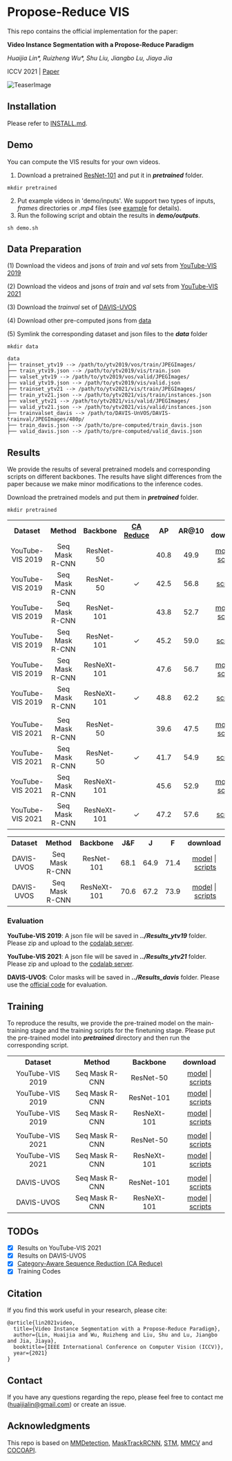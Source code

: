 # Propose-Reduce VIS
This repo contains the official implementation for the paper:

**Video Instance Segmentation with a Propose-Reduce Paradigm**

*Huaijia Lin\*, Ruizheng Wu\*, Shu Liu, Jiangbo Lu, Jiaya Jia*

ICCV 2021 | [Paper](https://arxiv.org/abs/2103.13746) 
 
![TeaserImage](https://github.com/dvlab-research/ProposeReduce/blob/main/.images/teaser.gif)
 
## Installation
Please refer to [INSTALL.md](INSTALL.md).

## Demo
You can compute the VIS results for your own videos.
1. Download a pretrained [ResNet-101](https://drive.google.com/file/d/1SmcJsIqluzjuH-uKCNs1ybNqvQClIqai/view?usp=sharing) and put it in ***pretrained*** folder.
```
mkdir pretrained
```
2. Put example videos in 'demo/inputs'. We support two types of inputs, *frames* directories or *.mp4* files (see [example](https://github.com/dvlab-research/ProposeReduce/tree/main/demo/inputs) for details).
3. Run the following script and obtain the results in ***demo/outputs***.
```
sh demo.sh
```

## Data Preparation
(1) Download the videos and jsons of *train* and *val* sets from [YouTube-VIS 2019](https://competitions.codalab.org/competitions/20128#participate-get-data)

(2) Download the videos and jsons of *train* and *val* sets from [YouTube-VIS 2021](https://competitions.codalab.org/competitions/28988#participate-get_data)

(3) Download the *trainval* set of [DAVIS-UVOS](https://davischallenge.org/davis2017/code.html)

(4) Download other pre-computed jsons from [data](https://drive.google.com/drive/folders/1E0xpD6DwWwFzUUIo9dgG7T9-OlqDDOKs?usp=sharing)

(5) Symlink the corresponding dataset and json files to the ***data*** folder
```
mkdir data
```
```
data
├── trainset_ytv19 --> /path/to/ytv2019/vos/train/JPEGImages/
├── train_ytv19.json --> /path/to/ytv2019/vis/train.json
├── valset_ytv19 --> /path/to/ytv2019/vos/valid/JPEGImages/
├── valid_ytv19.json --> /path/to/ytv2019/vis/valid.json
├── trainset_ytv21 --> /path/to/ytv2021/vis/train/JPEGImages/ 
├── train_ytv21.json --> /path/to/ytv2021/vis/train/instances.json
├── valset_ytv21 --> /path/to/ytv2021/vis/valid/JPEGImages/ 
├── valid_ytv21.json --> /path/to/ytv2021/vis/valid/instances.json
├── trainvalset_davis --> /path/to/DAVIS-UnVOS/DAVIS-trainval/JPEGImages/480p/ 
├── train_davis.json --> /path/to/pre-computed/train_davis.json
├── valid_davis.json --> /path/to/pre-computed/valid_davis.json
```

## Results
We provide the results of several pretrained models and corresponding scripts on different backbones.
The results have slight differences from the paper because we make minor modifications to the inference codes.

Download the pretrained models and put them in ***pretrained*** folder.
```
mkdir pretrained
```

<table><tbody>
<!-- START TABLE -->
<!-- TABLE HEADER -->
<th valign="center">Dataset</th>
<th valign="center">Method</th>
<th valign="center">Backbone</th>
 <th valign="center"> <a href=https://github.com/dvlab-research/ProposeReduce#todos>CA Reduce</a> </th>
<th valign="center">AP</th>
<th valign="center">AR@10</th>
<th valign="bottom">download</th>
  
<tr><td align="center">YouTube-VIS 2019</td>
<td align="center">Seq Mask R-CNN</td>
<td align="center">ResNet-50</td>
<td align="center"></td>
<td align="center"> 40.8 </td>
<td align="center"> 49.9 </td>
<td align="center"> <a href="https://drive.google.com/file/d/1P3HiwCavjRJJePuF-4D2GDQKwWT8E_LZ/view?usp=sharing">model</a>&nbsp;|&nbsp;<a href="https://github.com/dvlab-research/ProposeReduce/blob/main/scripts/YTV2019/eval_vis_r50.sh">scripts</a> </td>
<!-- <td align="center"> To be released </td> -->
 
<tr><td align="center">YouTube-VIS 2019</td>
<td align="center">Seq Mask R-CNN</td>
<td align="center">ResNet-50</td>
<td align="center"> &check; </td>
<td align="center"> 42.5 </td>
<td align="center"> 56.8 </td>
<td align="center"> <a href="https://github.com/dvlab-research/ProposeReduce/blob/main/scripts/YTV2019/CateAwareReduce/eval_vis_r50.sh">scripts</a> </td>
<!-- <td align="center"> To be released </td> -->
  
<tr><tr><td align="center">YouTube-VIS 2019</td>
<td align="center">Seq Mask R-CNN</td>
<td align="center">ResNet-101</td>
<td align="center"></td>
<td align="center"> 43.8 </td>
<td align="center"> 52.7 </td>
<td align="center"> <a href="https://drive.google.com/file/d/1SmcJsIqluzjuH-uKCNs1ybNqvQClIqai/view?usp=sharing">model</a>&nbsp;|&nbsp;<a href="https://github.com/dvlab-research/ProposeReduce/blob/main/scripts/YTV2019/eval_vis_r101.sh">scripts</a> </td>
<!-- <td align="center"> To be released </td> -->
 
<tr><tr><td align="center">YouTube-VIS 2019</td>
<td align="center">Seq Mask R-CNN</td>
<td align="center">ResNet-101</td>
<td align="center"> &check; </td>
<td align="center"> 45.2 </td>
<td align="center"> 59.0 </td>
<td align="center"> <a href="https://github.com/dvlab-research/ProposeReduce/blob/main/scripts/YTV2019/CateAwareReduce/eval_vis_r101.sh">scripts</a> </td>
<!-- <td align="center"> To be released </td> -->
  
<tr><tr><td align="center">YouTube-VIS 2019</td>
<td align="center">Seq Mask R-CNN</td>
<td align="center">ResNeXt-101</td>
<td align="center"></td>
<td align="center"> 47.6 </td>
<td align="center"> 56.7 </td>
<td align="center"> <a href="https://drive.google.com/file/d/1lwjdGhjeA8rFtHtYrJbsVPY6r49jGGbN/view?usp=sharing">model</a>&nbsp;|&nbsp;<a href="https://github.com/dvlab-research/ProposeReduce/blob/main/scripts/YTV2019/eval_vis_x101.sh">scripts</a> </td>
<!-- <td align="center"> To be released </td> -->
 
<tr><tr><td align="center">YouTube-VIS 2019</td>
<td align="center">Seq Mask R-CNN</td>
<td align="center">ResNeXt-101</td>
<td align="center"> &check; </td> 
<td align="center"> 48.8 </td>
<td align="center"> 62.2 </td>
<td align="center"> <a href="https://github.com/dvlab-research/ProposeReduce/blob/main/scripts/YTV2019/CateAwareReduce/eval_vis_x101.sh">scripts</a> </td>
<!-- <td align="center"> To be released </td> -->
 
<tr><tr><td align="center"></td>
<td align="center"></td>
<td align="center"></td>
<td align="center"></td> 
<td align="center"></td>
<td align="center"></td>
<td align="center"></td>
<!-- <td align="center"> To be released </td> -->
 
<tr><td align="center">YouTube-VIS 2021</td>
<td align="center">Seq Mask R-CNN</td>
<td align="center">ResNet-50</td>
<td align="center"></td>  
<td align="center"> 39.6 </td>
<td align="center"> 47.5 </td>
<td align="center"> <a href="https://drive.google.com/file/d/12NQMY59USqMi7--zyZytKVaUmf0MGegP/view?usp=sharing">model</a>&nbsp;|&nbsp;<a href="https://github.com/dvlab-research/ProposeReduce/blob/main/scripts/YTV2021/eval_vis_r50.sh">scripts</a> </td>
<!-- <td align="center"> To be released </td> -->
 
<tr><td align="center">YouTube-VIS 2021</td>
<td align="center">Seq Mask R-CNN</td>
<td align="center">ResNet-50</td>
<td align="center"> &check; </td>  
<td align="center"> 41.7 </td>
<td align="center"> 54.9 </td>
<td align="center"> <a href="https://github.com/dvlab-research/ProposeReduce/blob/main/scripts/YTV2021/CateAwareReduce/eval_vis_r50.sh">scripts</a> </td>
<!-- <td align="center"> To be released </td> -->
 
<tr><tr><td align="center">YouTube-VIS 2021</td>
<td align="center">Seq Mask R-CNN</td>
<td align="center">ResNeXt-101</td>
<td align="center"> </td>  
<td align="center"> 45.6 </td>
<td align="center"> 52.9 </td>
<td align="center"> <a href="https://drive.google.com/file/d/1aOHPmVkoF9ZeBOSORlybPBqpZoIqg2SA/view?usp=sharing">model</a>&nbsp;|&nbsp;<a href="https://github.com/dvlab-research/ProposeReduce/blob/main/scripts/YTV2021/eval_vis_x101.sh">scripts</a> </td>
<!-- <td align="center"> To be released </td> -->
 
<tr><tr><td align="center">YouTube-VIS 2021</td>
<td align="center">Seq Mask R-CNN</td>
<td align="center">ResNeXt-101</td>
<td align="center"> &check; </td>  
<td align="center"> 47.2 </td>
<td align="center"> 57.6 </td>
<td align="center"> <a href="https://github.com/dvlab-research/ProposeReduce/blob/main/scripts/YTV2021/CateAwareReduce/eval_vis_x101.sh">scripts</a> </td>
<!-- <td align="center"> To be released </td> -->

</tbody></table>

<table><tbody>
<!-- START TABLE -->
<!-- TABLE HEADER -->
<th valign="center">Dataset</th>
<th valign="center">Method</th>
<th valign="center">Backbone</th>
<th valign="center">J&F</th>
<th valign="center">J</th>
<th valign="center">F</th>
<th valign="bottom">download</th>
 
<tr><tr><td align="center">DAVIS-UVOS</td>
<td align="center">Seq Mask R-CNN</td>
<td align="center">ResNet-101</td>
<td align="center"> 68.1 </td>  
<td align="center"> 64.9 </td>
<td align="center"> 71.4 </td>
<td align="center"> <a href="https://drive.google.com/file/d/1gOgpEQ1rhFVCRRqR98Jr4s9MhWMUPvzl/view?usp=sharing">model</a>&nbsp;|&nbsp;<a href="https://github.com/dvlab-research/ProposeReduce/blob/main/scripts/DAVIS/eval_vis_r101.sh">scripts</a> </td>
<!-- <td align="center"> To be released </td> -->
 
<tr><tr><td align="center">DAVIS-UVOS</td>
<td align="center">Seq Mask R-CNN</td>
<td align="center">ResNeXt-101</td>
<td align="center"> 70.6 </td>  
<td align="center"> 67.2 </td>
<td align="center"> 73.9 </td>
<td align="center"> <a href="https://drive.google.com/file/d/1fKNCS2ONTD3q9B4oB8TCTpMz7J0CLNtX/view?usp=sharing">model</a>&nbsp;|&nbsp;<a href="https://github.com/dvlab-research/ProposeReduce/blob/main/scripts/DAVIS/eval_vis_x101.sh">scripts</a> </td>
<!-- <td align="center"> To be released </td> -->
 
 </tbody></table>

### Evaluation
**YouTube-VIS 2019**: A json file will be saved in ***../Results_ytv19*** folder. Please zip and upload to the [codalab server](https://competitions.codalab.org/competitions/20128#participate-submit_results).

**YouTube-VIS 2021**: A json file will be saved in ***../Results_ytv21*** folder. Please zip and upload to the [codalab server](https://competitions.codalab.org/competitions/28988#participate-submit_results).

**DAVIS-UVOS**: Color masks will be saved in ***../Results_davis*** folder. Please use the [official code](https://github.com/davisvideochallenge/davis2017-evaluation#evaluate-davis-2017-unsupervised) for evaluation.

## Training
To reproduce the results, we provide the pre-trained model on the main-training stage and the training scripts for the finetuning stage.
Please put the pre-trained model into ***pretrained*** directory and then run the corresponding script.

<table><tbody>
<!-- START TABLE -->
<!-- TABLE HEADER -->
<th valign="center">Dataset</th>
<th valign="center">Method</th>
<th valign="center">Backbone</th>
<th valign="bottom">download</th>
  
<tr><td align="center">YouTube-VIS 2019</td>
<td align="center">Seq Mask R-CNN</td>
<td align="center">ResNet-50</td>
<td align="center"> <a href="https://drive.google.com/file/d/15GpsH2Owgv57yruLEUM1kuotOW0xFO3q/view?usp=sharing">model</a>&nbsp;|&nbsp;<a href="https://github.com/dvlab-research/ProposeReduce/blob/train/scripts/YTV2019/run_vis_r50.sh">scripts</a> </td>
<!-- <td align="center"> To be released </td> -->
   
<tr><tr><td align="center">YouTube-VIS 2019</td>
<td align="center">Seq Mask R-CNN</td>
<td align="center">ResNet-101</td>
<td align="center"> <a href="https://drive.google.com/file/d/1XjqdryRhsFsYWH1m2O1TQGhbfwv57rZV/view?usp=sharing">model</a>&nbsp;|&nbsp;<a href="https://github.com/dvlab-research/ProposeReduce/blob/train/scripts/YTV2019/run_vis_r101.sh">scripts</a> </td>
<!-- <td align="center"> To be released </td> -->
   
<tr><tr><td align="center">YouTube-VIS 2019</td>
<td align="center">Seq Mask R-CNN</td>
<td align="center">ResNeXt-101</td>
<td align="center"> <a href="https://drive.google.com/file/d/17NNQcvpYPKEV-P7RswhbuxxBIa0cwAYe/view?usp=sharing">model</a>&nbsp;|&nbsp;<a href="https://github.com/dvlab-research/ProposeReduce/blob/train/scripts/YTV2019/run_vis_x101.sh">scripts</a> </td>
<!-- <td align="center"> To be released </td> -->
  
<tr><tr><td align="center"></td>
<td align="center"></td>
<td align="center"></td>
<td align="center"></td>
<!-- <td align="center"> To be released </td> -->
 
<tr><td align="center">YouTube-VIS 2021</td>
<td align="center">Seq Mask R-CNN</td>
<td align="center">ResNet-50</td>
<td align="center"> <a href="https://drive.google.com/file/d/1vn15yt_j27wz0eIpoYy3IoacRbdhMiLm/view?usp=sharing">model</a>&nbsp;|&nbsp;<a href="https://github.com/dvlab-research/ProposeReduce/blob/train/scripts/YTV2021/run_vis_r50.sh">scripts</a> </td>
<!-- <td align="center"> To be released </td> -->
 
<tr><tr><td align="center">YouTube-VIS 2021</td>
<td align="center">Seq Mask R-CNN</td>
<td align="center">ResNeXt-101</td>
<td align="center"> <a href="https://drive.google.com/file/d/1IxGHJ77xK4c6f_3SsyCQnwG6obRhBPHz/view?usp=sharing">model</a>&nbsp;|&nbsp;<a href="https://github.com/dvlab-research/ProposeReduce/blob/train/scripts/YTV2021/run_vis_x101.sh">scripts</a> </td>
<!-- <td align="center"> To be released </td> -->
 
<tr><tr><td align="center"></td>
<td align="center"></td>
<td align="center"></td>
<td align="center"></td>
<!-- <td align="center"> To be released </td> -->
 
<tr><tr><td align="center">DAVIS-UVOS</td>
<td align="center">Seq Mask R-CNN</td>
<td align="center">ResNet-101</td>
<td align="center"> <a href="https://drive.google.com/file/d/1NqyuMWbORNIYWhR6duk3Xw94w8yKxBPK/view?usp=sharing">model</a>&nbsp;|&nbsp;<a href="https://github.com/dvlab-research/ProposeReduce/blob/train/scripts/DAVIS/run_vis_r101.sh">scripts</a> </td>
<!-- <td align="center"> To be released </td> -->
 
<tr><tr><td align="center">DAVIS-UVOS</td>
<td align="center">Seq Mask R-CNN</td>
<td align="center">ResNeXt-101</td>
<td align="center"> <a href="https://drive.google.com/file/d/1EojHV0cmHV349ryPo3RGLS2Y_7lnoSUa/view?usp=sharing">model</a>&nbsp;|&nbsp;<a href="https://github.com/dvlab-research/ProposeReduce/blob/train/scripts/DAVIS/run_vis_x101.sh">scripts</a> </td>
<!-- <td align="center"> To be released </td> -->
 
</tbody></table>

## TODOs
  - [x] Results on YouTube-VIS 2021
  - [x] Results on DAVIS-UVOS
  - [x] [Category-Aware Sequence Reduction (CA Reduce)](https://youtube-vos.org/assets/challenge/2021/reports/VIS_4_Lin.pdf)
  - [x] Training Codes

## Citation
If you find this work useful in your research, please cite:
```
@article{lin2021video,
  title={Video Instance Segmentation with a Propose-Reduce Paradigm},
  author={Lin, Huaijia and Wu, Ruizheng and Liu, Shu and Lu, Jiangbo and Jia, Jiaya},
  booktitle={IEEE International Conference on Computer Vision (ICCV)},
  year={2021}
}
```

## Contact
If you have any questions regarding the repo, please feel free to contact me (huaijialin@gmail.com) or create an issue.

## Acknowledgments
This repo is based on [MMDetection](https://github.com/open-mmlab/mmdetection), [MaskTrackRCNN](https://github.com/youtubevos/MaskTrackRCNN), [STM](https://github.com/seoungwugoh/STM), [MMCV](https://github.com/open-mmlab/mmcv) and [COCOAPI](https://github.com/youtubevos/cocoapi).
